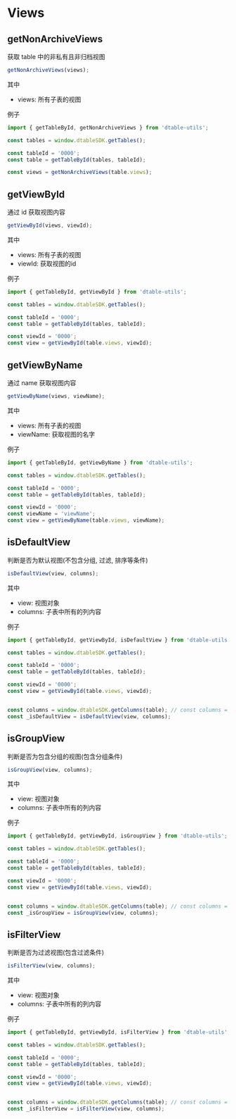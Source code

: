 # Views

## getNonArchiveViews

获取 table 中的非私有且非归档视图

```javascript
getNonArchiveViews(views);
```

其中

* views: 所有子表的视图

例子

```javascript
import { getTableById, getNonArchiveViews } from 'dtable-utils';

const tables = window.dtableSDK.getTables();

const tableId = '0000';
const table = getTableById(tables, tableId);

const views = getNonArchiveViews(table.views);
```

## getViewById

通过 id 获取视图内容

```javascript
getViewById(views, viewId);
```

其中

* views: 所有子表的视图
* viewId: 获取视图的id

例子

```javascript
import { getTableById, getViewById } from 'dtable-utils';

const tables = window.dtableSDK.getTables();

const tableId = '0000';
const table = getTableById(tables, tableId);

const viewId = '0000';
const view = getViewById(table.views, viewId);
```

## getViewByName

通过 name 获取视图内容

```javascript
getViewByName(views, viewName);
```

其中

* views: 所有子表的视图
* viewName: 获取视图的名字

例子

```javascript
import { getTableById, getViewByName } from 'dtable-utils';

const tables = window.dtableSDK.getTables();

const tableId = '0000';
const table = getTableById(tables, tableId);

const viewId = '0000';
const viewName = 'viewName';
const view = getViewByName(table.views, viewName);
```

## isDefaultView

判断是否为默认视图(不包含分组, 过滤, 排序等条件)

```javascript
isDefaultView(view, columns);
```

其中

* view: 视图对象
* columns: 子表中所有的列内容

例子

```javascript
import { getTableById, getViewById, isDefaultView } from 'dtable-utils';

const tables = window.dtableSDK.getTables();

const tableId = '0000';
const table = getTableById(tables, tableId);

const viewId = '0000';
const view = getViewById(table.views, viewId);


const columns = window.dtableSDK.getColumns(table); // const columns = view.columns
const _isDefaultView = isDefaultView(view, columns);
```

## isGroupView

判断是否为包含分组的视图(包含分组条件)

```javascript
isGroupView(view, columns);
```

其中

* view: 视图对象
* columns: 子表中所有的列内容

例子

```javascript
import { getTableById, getViewById, isGroupView } from 'dtable-utils';

const tables = window.dtableSDK.getTables();

const tableId = '0000';
const table = getTableById(tables, tableId);

const viewId = '0000';
const view = getViewById(table.views, viewId);


const columns = window.dtableSDK.getColumns(table); // const columns = view.columns
const _isGroupView = isGroupView(view, columns);
```

## isFilterView

判断是否为过滤视图(包含过滤条件)

```javascript
isFilterView(view, columns);
```

其中

* view: 视图对象
* columns: 子表中所有的列内容

例子

```javascript
import { getTableById, getViewById, isFilterView } from 'dtable-utils';

const tables = window.dtableSDK.getTables();

const tableId = '0000';
const table = getTableById(tables, tableId);

const viewId = '0000';
const view = getViewById(table.views, viewId);


const columns = window.dtableSDK.getColumns(table); // const columns = view.columns
const _isFilterView = isFilterView(view, columns);
```

